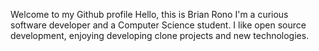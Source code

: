 Welcome to my Github profile
Hello, this is Brian Rono
I'm a curious software developer and a Computer Science student. I like open source development, enjoying developing clone projects and new technologies.
